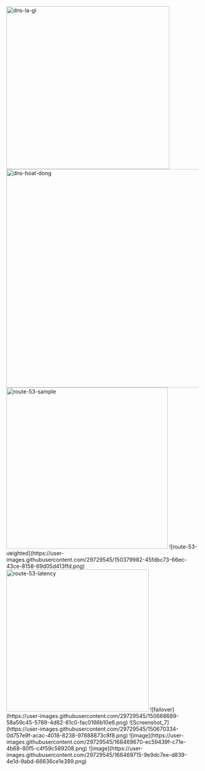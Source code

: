 <img width="427" alt="dns-la-gi" src="https://user-images.githubusercontent.com/29729545/149654735-e330eab1-a835-42c9-aa2a-6b67e961c43b.png">
<img width="573" alt="dns-hoat-dong" src="https://user-images.githubusercontent.com/29729545/149654930-0b0d3a35-d0a2-4990-a725-a3a5d4f61afb.png">
<img width="423" alt="route-53-sample" src="https://user-images.githubusercontent.com/29729545/150375271-3de42e6b-3b3c-4237-8af7-6ecdf38cabf8.png">
![route-53-ưeighted](https://user-images.githubusercontent.com/29729545/150379982-45fdbc73-66ec-43ce-8158-69d05d413ffd.png)
<img width="373" alt="route-53-latency" src="https://user-images.githubusercontent.com/29729545/150382989-3323e876-fc6a-457d-9c0d-e96ac3f206cf.png">
![failover](https://user-images.githubusercontent.com/29729545/150668689-58a59c45-5789-4d82-81c0-fac0166b10e6.png)
![Screenshot_7](https://user-images.githubusercontent.com/29729545/150670334-0d757e9f-acac-4018-8238-97888873c8f8.png)
![image](https://user-images.githubusercontent.com/29729545/168469670-ec59439f-c71e-4b68-80f5-c4f59c589208.png)
![image](https://user-images.githubusercontent.com/29729545/168469715-9e9dc7ee-d839-4e1d-9abd-66636ce1e399.png)
